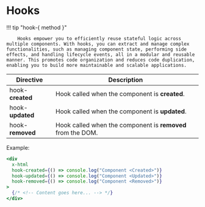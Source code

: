 # Hooks

!!! tip "hook-{ method }"

        Hooks empower you to efficiently reuse stateful logic across multiple components. With hooks, you can extract and manage complex functionalities, such as managing component state, performing side effects, and handling lifecycle events, all in a modular and reusable manner. This promotes code organization and reduces code duplication, enabling you to build more maintainable and scalable applications.

| Directive        | Description                                                 |
| ---------------- | ----------------------------------------------------------- |
| hook-**created** | Hook called when the component is **created**.              |
| hook-**updated** | Hook called when the component is **updated**.              |
| hook-**removed** | Hook called when the component is **removed** from the DOM. |

Example:

```jsx
<div
  x-html
  hook-created={() => console.log("Component <Created>")}
  hook-updated={() => console.log("Component <Updated>")}
  hook-removed={() => console.log("Component <Removed>")}
>
  {/* <!-- Content goes here... --> */}
</div>
```
